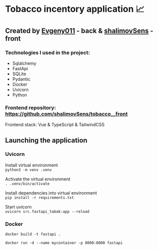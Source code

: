 # Tobacco incentory application 📈

## Created by [Evgeny011](https://github.com/Evgeny011) - back & [shalimovSens](https://github.com/shalimovSens) - front

### Technologies I used in the project:

- Sqlalchemy
- FastApi
- SQLite
- Pydantic
- Docker
- Uvicorn
- Python

### Frontend repository: https://github.com/shalimovSens/tobacco__front   

Frontend stack: Vue & TypeScript & TailwindCSS   

## Launching the application   

### Uvicorn   

Install virtual environment   
`python3 -m venv .venv`   

Activate the virtual environment   
`. .venv/bin/activate`   

Install dependencies into virtual environment   
`pip install -r requirements.txt`  

Start uvicorn   
`uvicorn src.fastapi_tabak:app --reload`

### Docker   
   
```
docker build -t fastapi .

docker run -d --name mycontainer -p 8000:8000 fastapi
```









